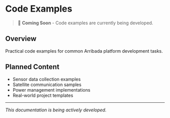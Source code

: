 # Code Examples

> 🚧 **Coming Soon** - Code examples are currently being developed.

## Overview
Practical code examples for common Arribada platform development tasks.

## Planned Content
- Sensor data collection examples
- Satellite communication samples
- Power management implementations
- Real-world project templates

---
*This documentation is being actively developed.*